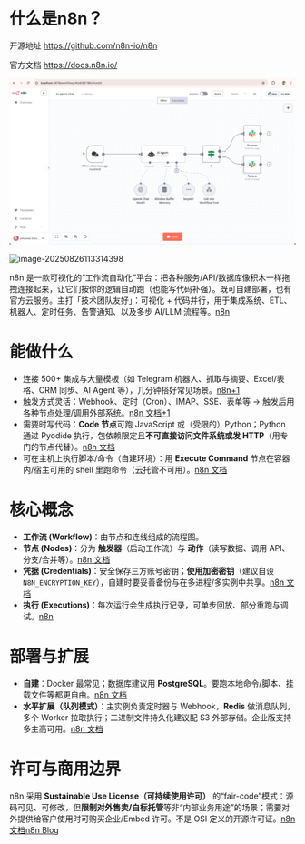 # 什么是n8n？



开源地址  https://github.com/n8n-io/n8n

官方文档  https://docs.n8n.io/



![img](https://raw.githubusercontent.com/n8n-io/n8n/master/assets/n8n-screenshot-readme.png)

![image-20250826113314398](https://newbie-typora.oss-cn-shenzhen.aliyuncs.com/TyporaJPG/image-20250826113314398.png)

n8n 是一款可视化的“工作流自动化”平台：把各种服务/API/数据库像积木一样拖拽连接起来，让它们按你的逻辑自动跑（也能写代码补强）。既可自建部署，也有官方云服务。主打「技术团队友好」：可视化 + 代码并行，用于集成系统、ETL、机器人、定时任务、告警通知、以及多步 AI/LLM 流程等。[n8n](https://n8n.io/)

# 能做什么

- 连接 500+ 集成与大量模板（如 Telegram 机器人、抓取与摘要、Excel/表格、CRM 同步、AI Agent 等），几分钟搭好常见场景。[n8n+1](https://n8n.io/)
- 触发方式灵活：Webhook、定时（Cron）、IMAP、SSE、表单等 → 触发后用各种节点处理/调用外部系统。[n8n 文档+1](https://docs.n8n.io/hosting/scaling/queue-mode/)
- 需要时写代码：**Code 节点**可跑 JavaScript 或（受限的）Python；Python 通过 Pyodide 执行，包依赖限定且**不可直接访问文件系统或发 HTTP**（用专门的节点代替）。[n8n 文档](https://docs.n8n.io/code/code-node/)
- 可在主机上执行脚本/命令（自建环境）：用 **Execute Command** 节点在容器内/宿主可用的 shell 里跑命令（云托管不可用）。[n8n 文档](https://docs.n8n.io/integrations/builtin/core-nodes/n8n-nodes-base.executecommand/?utm_source=chatgpt.com)

# 核心概念

- **工作流 (Workflow)**：由节点和连线组成的流程图。
- **节点 (Nodes)**：分为 **触发器**（启动工作流）与 **动作**（读写数据、调用 API、分支/合并等）。[n8n 文档](https://docs.n8n.io/workflows/components/nodes/?utm_source=chatgpt.com)
- **凭据 (Credentials)**：安全保存三方账号密钥；**使用加密密钥**（建议自设 `N8N_ENCRYPTION_KEY`），自建时要妥善备份与在多进程/多实例中共享。[n8n 文档](https://docs.n8n.io/hosting/configuration/configuration-examples/encryption-key/)
- **执行 (Executions)**：每次运行会生成执行记录，可单步回放、部分重跑与调试。[n8n](https://n8n.io/)

# 部署与扩展

- **自建**：Docker 最常见；数据库建议用 **PostgreSQL**。要跑本地命令/脚本、挂载文件等都更自由。[n8n 文档](https://docs.n8n.io/integrations/builtin/core-nodes/n8n-nodes-base.executecommand/?utm_source=chatgpt.com)
- **水平扩展（队列模式）**：主实例负责定时器与 Webhook，**Redis** 做消息队列，多个 Worker 拉取执行；二进制文件持久化建议配 S3 外部存储。企业版支持多主高可用。[n8n 文档](https://docs.n8n.io/hosting/scaling/queue-mode/)

# 许可与商用边界

n8n 采用 **Sustainable Use License（可持续使用许可）** 的“fair-code”模式：源码可见、可修改，但**限制对外售卖/白标托管**等非“内部业务用途”的场景；需要对外提供给客户使用时可购买企业/Embed 许可。不是 OSI 定义的开源许可证。[n8n 文档](https://docs.n8n.io/sustainable-use-license/)[n8n Blog](https://blog.n8n.io/announcing-new-sustainable-use-license/?utm_source=chatgpt.com)